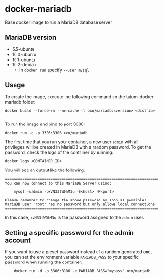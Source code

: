 docker-mariadb
==============

Base docker image to run a MariaDB database server

MariaDB version
---------------

* 5.5-ubuntu
* 10.0-ubuntu
* 10.1-ubuntu
* 10.2-debian
  * In `docker run` specify `--user mysql`  


Usage
-----

To create the image, execute the following command on the tutum-docker-mariadb folder:

	docker build --force-rm --no-cache -t oxo/mariadb:<version>-<distrib> .

To run the image and bind to port 3306:

	docker run -d -p 3306:3306 oxo/mariadb

The first time that you run your container, a new user `admin` with all privileges
will be created in MariaDB with a random password. To get the password, check the logs
of the container by running:

	docker logs <CONTAINER_ID>

You will see an output like the following:

    ========================================================================
    You can now connect to this MariaDB Server using:

        mysql -uadmin -pxVN33tWOhM3u -h<host> -P<port>

    Please remember to change the above password as soon as possible!
    MariaDB user 'root' has no password but only allows local connections
    ========================================================================

In this case, `xVN33tWOhM3u` is the password assigned to the `admin` user.


Setting a specific password for the admin account
-------------------------------------------------

If you want to use a preset password instead of a random generated one, you can
set the environment variable `MARIADB_PASS` to your specific password when running the container:

        docker run -d -p 3306:3306 -e MARIADB_PASS="mypass" oxo/mariadb
